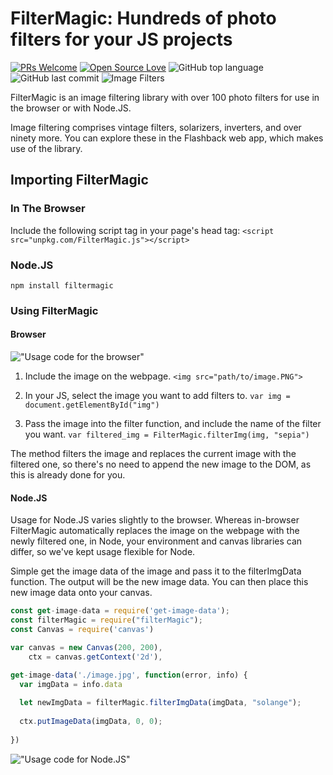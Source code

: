 # FilterMagic: Hundreds of photo filters for your JS projects

[![PRs Welcome](https://img.shields.io/badge/PRs-welcome-brightgreen.svg?style=flat-square)](http://makeapullrequest.com) 
[![Open Source Love](https://badges.frapsoft.com/os/v1/open-source.png?v=103)](https://github.com/ellerbrock/open-source-badges/)
![GitHub top language](https://img.shields.io/github/languages/top/badges/shields.svg)
![GitHub last commit](https://img.shields.io/github/last-commit/google/skia.svg)
![Image Filters]()

FilterMagic is an  image filtering library with over 100 photo filters for use in the browser or with Node.JS.

Image filtering comprises vintage filters, solarizers, inverters, and over ninety more. You can explore these in the Flashback web app, 
which makes use of the library.

## Importing FilterMagic
### In The Browser
Include the following script tag in your page's head tag: `<script src="unpkg.com/FilterMagic.js"></script>`

### Node.JS
`npm install filtermagic`


### Using FilterMagic
#### Browser
!["Usage code for the browser"](https://github.com/silvia-odwyer/FilterMagic/blob/master/browser_code.png "Usage code for the browser")

1. Include the image on the webpage. `<img src="path/to/image.PNG">`

2. In your JS, select the image you want to add filters to. `var img = document.getElementById("img")`

3. Pass the image into the filter function, and include the name of the filter you want. 
`var filtered_img = FilterMagic.filterImg(img, "sepia")`

The method filters the image and replaces the current image with the filtered one, so there's no need to append the new image to the DOM, as this is already
done for you.

#### Node.JS
Usage for Node.JS varies slightly to the browser. Whereas in-browser FilterMagic automatically replaces the image on the webpage with the newly filtered one, 
in Node, your environment and canvas libraries can differ, so we've kept usage flexible for Node. 

Simple get the image data of the image and pass it to the filterImgData function. The output will be the new image data. 
You can then place this new image data onto your canvas.

```javascript
const get-image-data = require('get-image-data');
const filterMagic = require("filterMagic");
const Canvas = require('canvas')

var canvas = new Canvas(200, 200),
    ctx = canvas.getContext('2d'),

get-image-data('./image.jpg', function(error, info) {
  var imgData = info.data
  
  let newImgData = filterMagic.filterImgData(imgData, "solange");
  
  ctx.putImageData(imgData, 0, 0);
  
})
```

!["Usage code for Node.JS"](https://github.com/silvia-odwyer/FilterMagic/blob/master/node_code.png "Usage code for NodeJS")
